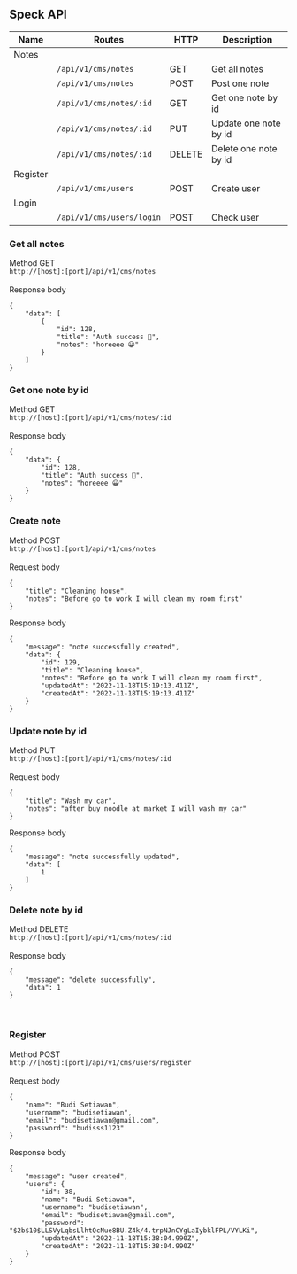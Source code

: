 ## Speck API
| Name | Routes | HTTP | Description |
|------|--------|------|-------------|
| Notes      | 
|            | `/api/v1/cms/notes` | GET | Get all notes | Yes |
|            | `/api/v1/cms/notes` | POST | Post one note | Yes |
|            | `/api/v1/cms/notes/:id` | GET | Get one note by id | Yes |
|            | `/api/v1/cms/notes/:id` | PUT | Update one note by id | Yes |
|            | `/api/v1/cms/notes/:id` | DELETE | Delete one note by id | Yes |
| Register   | 
|            | `/api/v1/cms/users` | POST | Create user | Yes |
| Login      | 
|            | `/api/v1/cms/users/login` | POST | Check user | Yes |

### Get all notes
Method GET
<br />
`http://[host]:[port]/api/v1/cms/notes` 
<br />
<br />
Response body <br />
```
{
    "data": [
        {
            "id": 128,
            "title": "Auth success 🥱",
            "notes": "horeeee 😀"
        }
    ]
}
```
### Get one note by id
Method GET
<br />
`http://[host]:[port]/api/v1/cms/notes/:id` 
<br />
<br />
Response body <br />
```
{
    "data": {
        "id": 128,
        "title": "Auth success 🥱",
        "notes": "horeeee 😀"
    }
}
```
### Create note
Method POST
<br />
`http://[host]:[port]/api/v1/cms/notes` 
<br />
<br />
Request body <br />
```
{
    "title": "Cleaning house",
    "notes": "Before go to work I will clean my room first"
}
```
Response body <br />
```
{
    "message": "note successfully created",
    "data": {
        "id": 129,
        "title": "Cleaning house",
        "notes": "Before go to work I will clean my room first",
        "updatedAt": "2022-11-18T15:19:13.411Z",
        "createdAt": "2022-11-18T15:19:13.411Z"
    }
}
```
### Update note by id
Method PUT
<br />
`http://[host]:[port]/api/v1/cms/notes/:id` 
<br />
<br />
Request body <br />
```
{
    "title": "Wash my car",
    "notes": "after buy noodle at market I will wash my car"
}
```
Response body <br />
```
{
    "message": "note successfully updated",
    "data": [
        1
    ]
}
```
### Delete note by id
Method DELETE
<br />
`http://[host]:[port]/api/v1/cms/notes/:id` 
<br />
<br />
Response body <br />
```
{
    "message": "delete successfully",
    "data": 1
}
```

<br />

### Register
Method POST
<br />
`http://[host]:[port]/api/v1/cms/users/register` 
<br />
<br />
Request body <br />
```
{
    "name": "Budi Setiawan",
    "username": "budisetiawan",
    "email": "budisetiawan@gmail.com",
    "password": "budisss1123"
}
```
Response body <br />
```
{
    "message": "user created",
    "users": {
        "id": 38,
        "name": "Budi Setiawan",
        "username": "budisetiawan",
        "email": "budisetiawan@gmail.com",
        "password": "$2b$10$LLSVyLqbsLlhtQcNue8BU.Z4k/4.trpNJnCYgLaIybklFPL/VYLKi",
        "updatedAt": "2022-11-18T15:38:04.990Z",
        "createdAt": "2022-11-18T15:38:04.990Z"
    }
}
```

